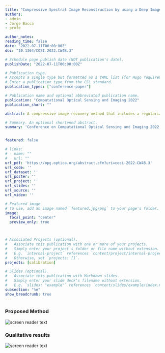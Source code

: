 ```yaml
---
title: "Compressive Spectral Image Reconstruction by using a Deep Image Prior with a Mismatch Regularizer"
authors:
- admin
- Jorge Bacca
- profe

author_notes:
reading_time: false
date: "2022-07-11T00:00:00Z"
doi: "10.1364/COSI.2022.CW4B.3"

# Schedule page publish date (NOT publication's date).
publishDate: "2022-07-11T00:00:00Z"

# Publication type.
# Accepts a single type but formatted as a YAML list (for Hugo requirements).
# Enter a publication type from the CSL standard.
publication_types: ["conference-paper"]

# Publication name and optional abbreviated publication name.
publication: "Computational Optical Sensing and Imaging 2022"
publication_short: ""

abstract: A compressive image recovery method that includes a regularizer in the baseline deep image prior is proposed to consider the calibration sensing model mismatch.

# Summary. An optional shortened abstract.
summary: 'Conference on Computational Optical Sensing and Imaging 2022'


featured: false

# links:
# - name: ""
#   url: ""
url_pdf: 'https://opg.optica.org/abstract.cfm?uri=cosi-2022-CW4B.3'
url_code: ''
url_dataset: ''
url_poster: ''
url_project: ''
url_slides: ''
url_source: ''
url_video: ''

# Featured image
# To use, add an image named `featured.jpg/png` to your page's folder. 
image:
  focal_point: "center"
  preview_only: true



# Associated Projects (optional).
#   Associate this publication with one or more of your projects.
#   Simply enter your project's folder or file name without extension.
#   E.g. `internal-project` references `content/project/internal-project/index.md`.
#   Otherwise, set `projects: []`.
projects: [calibration]

# Slides (optional).
#   Associate this publication with Markdown slides.
#   Simply enter your slide deck's filename without extension.
#   E.g. `slides: "example"` references `content/slides/example/index.md`.
subsection: "he"
show_breadcrumb: true
---
```


### Proposed Method 
![screen reader text](/cosi2022/method.png "Visual representation of the proposed method, where the upper branch obtains the spectral
image, and the other branch considers the model mismatch.")

### Qualitative results
![screen reader text](/cosi2022/results.png "(a) Testbed CASSI implementation. (b) RGB scene, visual representation of the scene obtained with DIP, and the proposed method. (c) Normalized spectral signatures of the recovered scenes in the two selected points.")
